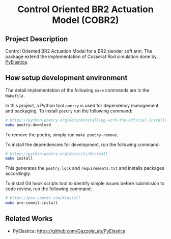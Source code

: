 <div align=center>
  <h1>Control Oriented BR2 Actuation Model (COBR2)</h1>
</div>

## Project Description

Control Oriented BR2 Actuation Model for a BR2 slender soft arm. The package extend the implementation of Cosserat Rod simulation done by [PyElastica](https://github.com/GazzolaLab/PyElastica).

## How setup development environment

The detail implementation of the following `make` commands are in the `Makefile`.

In this project, a Python tool `poetry` is used for dependency management and packaging. To install `poetry` run the following command:

```sh
# https://python-poetry.org/docs/#installing-with-the-official-installer
make poetry-download
```

To remove the poetry, simply run `make poetry-remove`.

To install the dependencies for development, run the following command:

```sh
# https://python-poetry.org/docs/cli/#install
make install
```
This generates the `poetry.lock` and `requirements.txt` and installs packages accordingly.

To install Git hook scripts tool to identify simple issues before submission to code review, run the following command:

```sh
# https://pre-commit.com/#install
make pre-commit-install
```

## Related Works

- PyElastica: https://github.com/GazzolaLab/PyElastica
